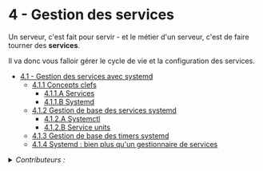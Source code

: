 # 4 - Gestion des services
Un serveur, c'est fait pour servir - et le métier d'un serveur, c'est de faire tourner des **services**. 

Il va donc vous falloir gérer le cycle de vie et la configuration des services.

+ [4.1 - Gestion des services avec systemd](services.md)
    - [4.1.1 Concepts clefs](services.md#411---concepts-clefs)
        * [4.1.1.A Services](services.md#411a---services)
        * [4.1.1.B Systemd](services.md#411b---systemd)
    - [4.1.2 Gestion de base des services systemd](services.md#412---gestion-de-base-des-services-systemd)
        * [4.1.2.A Systemctl](services.md#412a---systemctl)
        * [4.1.2.B Service units](services.md#412b---service-units)
    - [4.1.3 Gestion de base des timers systemd](services.md#413---gestion-de-base-des-timers-systemd)
    - [4.1.4 Systemd : bien plus qu'un gestionnaire de services](services.md#414---pour-aller-plus-loin---systemd--bien-plus-quun-gestionnaire-de-services)
  
<details><summary><i>Contributeurs :</i></summary>
    
+ Félix Houdebert [felix.houdebert@utt.fr](mailto:felix.houdebert@utt.fr)
</details>
